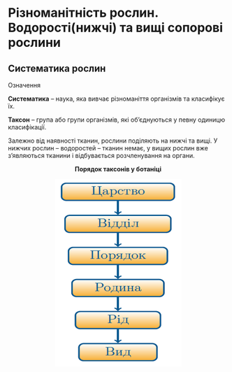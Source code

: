 # Різноманітність рослин. Водорості(нижчі) та вищі сопорові рослини

## Систематика рослин

<div class="eoz-wrap">
<span class="eoz">Означення</span>
<div class="eoz-text">
<p><b>Систематика</b> – наука, яка вивчає рiзноманiття органiзмiв та класифiкує їх.</p>
<b>Таксон</b> – група або групи органiзмiв, якi об’єднуються у певну одиницю класифiкацiї.
</div>
</div>

Залежно від наявності тканин, рослини поділяють на нижчі та вищі. У
нижчих рослин – водоростей – тканин немає, у вищих рослин вже
з’являються тканини і відбувається розчленування на органи.

<p align="center"><b>Порядок таксонів у ботаніці</b></p>
<div align="center">
<img src="carstvo.png">
</div>

